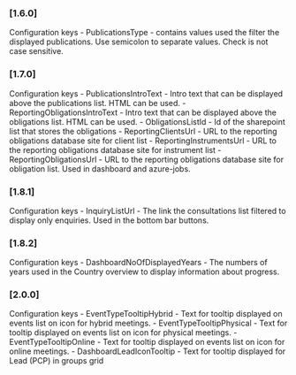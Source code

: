 ### [1.6.0]
Configuration keys
    - PublicationsType - contains values used the filter the displayed publications. Use semicolon to separate values. Check is not case sensitive.

### [1.7.0]
Configuration keys
    - PublicationsIntroText - Intro text that can be displayed above the publications list. HTML can be used. 
    - ReportingObligationsIntroText -  Intro text that can be displayed above the obligations list. HTML can be used. 
    - ObligationsListId - Id of the sharepoint list that stores the obligations
    - ReportingClientsUrl - URL to the reporting obligations database site for client list
    - ReportingInstrumentsUrl - URL to the reporting obligations database site for instrument list
    - ReportingObligationsUrl - URL to the reporting obligations database site for obligation list. Used in dashboard and azure-jobs.

### [1.8.1]
Configuration keys
    - InquiryListUrl - The link the consultations list filtered to display only enquiries. Used in the bottom bar buttons. 

### [1.8.2]
Configuration keys
    - DashboardNoOfDisplayedYears - The numbers of years used in the Country overview to display information about progress.

### [2.0.0]
Configuration keys
    - EventTypeTooltipHybrid - Text for tooltip displayed on events list on icon for hybrid meetings.
    - EventTypeTooltipPhysical - Text for tooltip displayed on events list on icon for physical meetings.
    - EventTypeTooltipOnline - Text for tooltip displayed on events list on icon for online meetings.
    - DashboardLeadIconTooltip - Text for tooltip displayed for Lead (PCP) in groups grid
